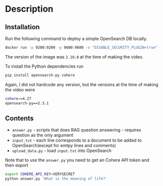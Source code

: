 # Description
## Installation

Run the following command to deploy a simple OpenSearch DB locally.
 
```bash
docker run -p 9200:9200 -p 9600:9600 -e "DISABLE_SECURITY_PLUGIN=true" -e "discovery.type=single-node" --name opensearch-node -d opensearchproject/opensearch:latest
```
The version of the image was `2.10.0` at the time of making the video.

To install the Python dependencies run
```bash
pip install opensearch-py cohere
```
Again, I did not hardcode any version, but the versions at the time of
making the video were

```bash
cohere==4.27
opensearch-py==2.3.1
```

## Contents
* `answer.py` - scripts that does RAG question answering - requires question as the only argument
* `input.txt` - each line corresponds to a document to be added to OpenSearch(except for emtpy lines and comments)
* `upload_data.py` - load `input.txt` into OpenSearch


Note that to use the `answer.py` you need to get an Cohere API token and
then export 
```bash
export COHERE_API_KEY=VERYSECRET
python answer.py 'What is the meaning of life?'
```
